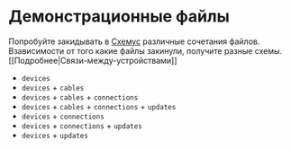 # Демонстрационные файлы

Попробуйте закидывать в [Схемус](https://cxemus.zaymimozgi.ru) различные сочетания  файлов. Взависимости от того какие файлы закинули, получите разные схемы. [[Подробнее|Связи-между-устройствами]]

* `devices`
* `devices` + `cables`
* `devices` + `cables` + `connections`
* `devices` + `cables` + `connections` + `updates`
* `devices` + `connections`
* `devices` + `connections` + `updates`
* `devices` + `updates`